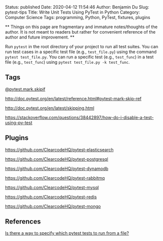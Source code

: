 Status: published
Date: 2020-04-12 11:54:46
Author: Benjamin Du
Slug: pytest-tips
Title: Write Unit Tests Using PyTest in Python
Category: Computer Science
Tags: programming, Python, PyTest, fixtures, plugins

**
Things on this page are fragmentary and immature notes/thoughts of the author.
It is not meant to readers but rather for convenient reference of the author and future improvement.
**

Run `pytest` in the root directory of your project to run all test suites. 
You can run test cases in a specific test file (e.g., `test_file.py`) 
using the command `pytest test_file.py`.
You can run a specific test (e.g., `test_func`) 
in a test file (e.g., `test_func`) using `pytest test_file.py -k test_func`.

## Tags

[@pytest.mark.skipif](http://doc.pytest.org/en/latest/reference.html#pytest-mark-skipif)

http://doc.pytest.org/en/latest/reference.html#pytest-mark-skip-ref

http://doc.pytest.org/en/latest/skipping.html

https://stackoverflow.com/questions/38442897/how-do-i-disable-a-test-using-py-test


## Plugins

https://github.com/ClearcodeHQ/pytest-elasticsearch

https://github.com/ClearcodeHQ/pytest-postgresql


https://github.com/ClearcodeHQ/pytest-dynamodb

https://github.com/ClearcodeHQ/pytest-rabbitmq

https://github.com/ClearcodeHQ/pytest-mysql

https://github.com/ClearcodeHQ/pytest-redis

https://github.com/ClearcodeHQ/pytest-mongo


## References

[Is there a way to specify which pytest tests to run from a file?](https://stackoverflow.com/questions/36456920/is-there-a-way-to-specify-which-pytest-tests-to-run-from-a-file)